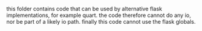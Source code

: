 this folder contains code that can be used by alternative flask
implementations, for example quart. the code therefore cannot do any
io, nor be part of a likely io path. finally this code cannot use the
flask globals.